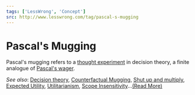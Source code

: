 ```yaml
---
tags: ['LessWrong', 'Concept']
src: http://www.lesswrong.com/tag/pascal-s-mugging
---
```


# Pascal's Mugging
Pascal's mugging refers to a [thought experiment](https://wiki.lesswrong.com/wiki/thought_experiment) in decision theory, a finite analogue of [Pascal's wager](https://en.wikipedia.org/wiki/Pascal's_wager).

*See also*: [Decision theory](https://www.lesswrong.com/tag/decision-theory), [Counterfactual Mugging](https://www.lesswrong.com/tag/counterfactual-mugging), [Shut up and multiply](https://www.lesswrong.com/tag/shut-up-and-multiply), [Expected Utility](https://www.lesswrong.com/tag/expected-utility), [Utilitarianism](https://www.lesswrong.com/tag/utilitarianism), [Scope Insensitivity](https://www.lesswrong.com/tag/scope-insensitivity)...[(Read More)]()

